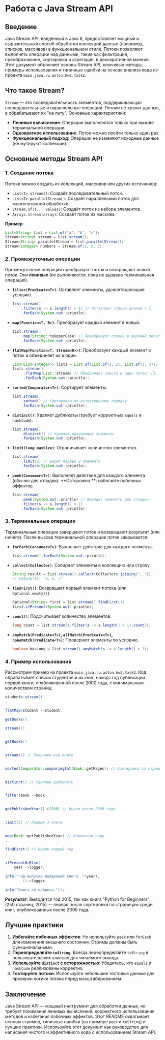 # Работа с Java Stream API

## Введение

Java Stream API, введённый в Java 8, предоставляет мощный и выразительный способ обработки коллекций
данных (например, списков, массивов) в функциональном стиле. Потоки позволяют выполнять операции над
данными, такие как фильтрация, преобразование, сортировка и агрегация, в декларативной манере. Этот
документ объясняет основы Stream API, ключевые методы, примеры использования и типичные ошибки на
основе анализа кода из проекта `main.java.ru.aston.hw2.task2`.

## Что такое Stream?

`Stream` — это последовательность элементов, поддерживающая последовательные и параллельные
операции. Потоки не хранят данные, а обрабатывают их "на лету". Основные характеристики:

- **Ленивые вычисления**: Операции выполняются только при вызове терминальной операции.
- **Однократное использование**: Поток можно пройти только один раз.
- **Функциональный подход**: Операции не изменяют исходные данные (не мутируют коллекции).

## Основные методы Stream API

### 1. Создание потока

Потоки можно создать из коллекций, массивов или других источников:

- `List<T>.stream()`: Создаёт последовательный поток.
- `List<T>.parallelStream()`: Создаёт параллельный поток для многопоточной обработки.
- `Stream.of(T... values)`: Создаёт поток из набора элементов.
- `Arrays.stream(array)`: Создаёт поток из массива.

**Пример**:

```java
List<String> list = List.of("a", "b", "c");
Stream<String> stream = list.stream();
Stream<String> parallelStream = list.parallelStream();
Stream<Integer> numbers = Stream.of(1, 2, 3);
```

### 2. Промежуточные операции

Промежуточные операции преобразуют поток и возвращают новый поток. Они **ленивые** (не выполняются,
пока не вызвана терминальная операция).

- **`filter(Predicate<T>)`**: Оставляет элементы, удовлетворяющие условию.
  ```java
  list.stream()
      .filter(s -> s.length() > 1) // Оставляет строки длиной > 1
      .forEach(System.out::println);
  ```

- **`map(Function<T, R>)`**: Преобразует каждый элемент в новый.
  ```java
  list.stream()
      .map(String::toUpperCase) // Преобразует строки в верхний регистр
      .forEach(System.out::println);
  ```

- **`flatMap(Function<T, Stream<R>>)`**: Преобразует каждый элемент в поток и объединяет их в один.
  ```java
  List<List<Integer>> lists = List.of(List.of(1, 2), List.of(3, 4));
  lists.stream()
       .flatMap(List::stream) // Объединяет списки в один поток: [1, 2, 3, 4]
       .forEach(System.out::println);
  ```

- **`sorted(Comparator<T>)`**: Сортирует элементы.
  ```java
  list.stream()
      .sorted() // Сортировка по естественному порядку
      .forEach(System.out::println);
  ```

- **`distinct()`**: Удаляет дубликаты (требует корректных `equals` и `hashCode`).
  ```java
  list.stream()
      .distinct() // Удаляет одинаковые элементы
      .forEach(System.out::println);
  ```

- **`limit(long maxSize)`**: Ограничивает количество элементов.
  ```java
  list.stream()
      .limit(2) // Берёт первые 2 элемента
      .forEach(System.out::println);
  ```

- **`peek(Consumer<T>)`**: Выполняет действие для каждого элемента (обычно для отладки). **Осторожно
  **: избегайте побочных эффектов.
  ```java
  list.stream()
      .peek(System.out::println) // Выводит элементы для отладки
      .filter(s -> s.length() > 1)
      .forEach(System.out::println);
  ```

### 3. Терминальные операции

Терминальные операции завершают поток и возвращают результат (или ничего). После вызова терминальной
операции поток закрывается.

- **`forEach(Consumer<T>)`**: Выполняет действие для каждого элемента.
  ```java
  list.stream().forEach(System.out::println);
  ```

- **`collect(Collector)`**: Собирает элементы в коллекцию или строку.
  ```java
  String result = list.stream().collect(Collectors.joining(", "));
  // Результат: "a, b, c"
  ```

- **`findFirst()`**: Возвращает первый элемент потока (или `Optional.empty()`).
  ```java
  Optional<String> first = list.stream().findFirst();
  first.ifPresent(System.out::println);
  ```

- **`count()`**: Подсчитывает количество элементов.
  ```java
  long count = list.stream().filter(s -> s.length() > 1).count();
  ```

- **`anyMatch(Predicate<T>)`, `allMatch(Predicate<T>)`, `noneMatch(Predicate<T>)`**: Проверяют
  элементы по условию.
  ```java
  boolean hasLong = list.stream().anyMatch(s -> s.length() > 1);
  ```

### 4. Пример использования

Рассмотрим пример из проекта `main.java.ru.aston.hw2.task2`. Код обрабатывает список студентов и их
книг,
находя год публикации первой книги, опубликованной после 2000 года, с минимальным количеством
страниц:

```Java
students.stream()
.

flatMap(student ->student.

getBooks().

stream())
    .

getBooks()
.

stream()) // Получаем все книги
    .

sorted(Comparator.comparingInt(Book::getPages)) // Сортировка по страницам
    .

distinct() // Удаляем дубликаты
.

filter(book ->book .
.

getPublishedYear() >2000) // Книги после 2000 года
    .

limit(3) // Первые 3 книги
.

map(Book::getPublishedYear) // Извлекаем годы
.

findFirst() // Берём первый год
.

ifPresentOrElse(
    year ->logger.

info("Год выпуска найденной книги: "+year),
        ()->logger.

info("Книга не найдена."));
```

**Результат**: Выводится год 2015, так как книга "Python for Beginners" (250 страниц, 2015) — первая
после сортировки по страницам среди книг, опубликованных после 2000 года.

## Лучшие практики

1. **Избегайте побочных эффектов**: Не используйте `peek` или `forEach` для изменения внешнего
   состояния. Стримы должны быть функциональными.
2. **Переопределяйте `toString`**: Всегда переопределяйте `toString` в пользовательских классах для
   читаемого вывода.
3. **Используйте `distinct` с осторожностью**: Убедитесь, что `equals` и `hashCode` реализованы
   корректно.
4. **Тестируйте потоки**: Используйте небольшие тестовые данные для проверки логики потока перед
   масштабированием.

## Заключение

Java Stream API — мощный инструмент для обработки данных, но требует понимания ленивых вычислений,
корректного использования методов и избегания побочных эффектов. Этот README охватывает основы
стримов, типичные ошибки (на примере `peek` и `toString`) и лучшие практики. Используйте этот
документ как руководство для написания чистого и эффективного кода с использованием Stream API.